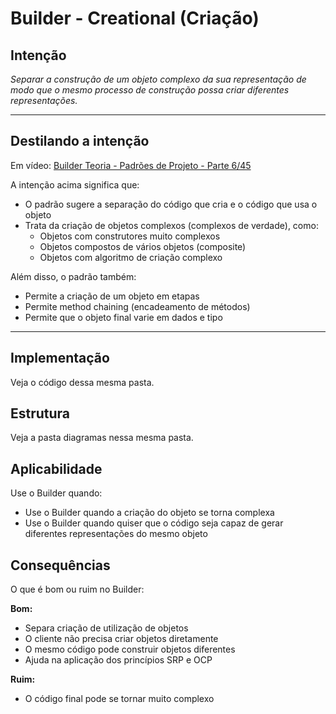 # Builder - Creational (Criação)

## Intenção

*Separar a construção de um objeto complexo da sua representação de modo que o mesmo processo de construção possa criar diferentes representações.*

---

## Destilando a intenção

Em vídeo: [Builder Teoria - Padrões de Projeto - Parte 6/45](https://www.youtube.com/watch?v=2VwLvwsIu-8&list=PLbIBj8vQhvm0VY5YrMrafWaQY2EnJ3j8H&index=6)

A intenção acima significa que:

- O padrão sugere a separação do código que cria e o código que usa o objeto
- Trata da criação de objetos complexos (complexos de verdade), como:
  - Objetos com construtores muito complexos
  - Objetos compostos de vários objetos (composite)
  - Objetos com algoritmo de criação complexo

Além disso, o padrão também:

- Permite a criação de um objeto em etapas
- Permite method chaining (encadeamento de métodos)
- Permite que o objeto final varie em dados e tipo

---

## Implementação

Veja o código dessa mesma pasta.

## Estrutura

Veja a pasta diagramas nessa mesma pasta.

## Aplicabilidade

Use o Builder quando:

- Use o Builder quando a criação do objeto se torna complexa
- Use o Builder quando quiser que o código seja capaz de gerar diferentes representações do mesmo objeto

## Consequências

O que é bom ou ruim no Builder:

**Bom:**
- Separa criação de utilização de objetos
- O cliente não precisa criar objetos diretamente
- O mesmo código pode construir objetos diferentes
- Ajuda na aplicação dos princípios SRP e OCP

**Ruim:**

- O código final pode se tornar muito complexo

